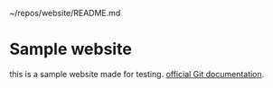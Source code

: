 ~/repos/website/README.md
# Sample website
this is a sample website made for testing.
[official Git documentation](https://git-scm.com/).

